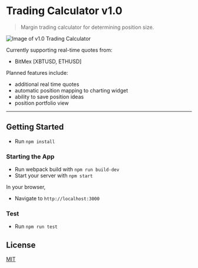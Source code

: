 # Trading Calculator v1.0

> Margin trading calculator for determining position size.

![Image of v1.0 Trading Calculator](tradingappdemo320.gif)

Currently supporting real-time quotes from:

- BitMex [XBTUSD, ETHUSD]

Planned features include:
- additional real time quotes
- automatic position mapping to charting widget
- ability to save position ideas
- position portfolio view

---

## Getting Started
* Run `npm install`

### Starting the App
* Run webpack build with `npm run build-dev`
* Start your server with `npm start`

In your browser,
* Navigate to `http://localhost:3000`

### Test
* Run `npm run test`

## License
[MIT](https://github.com/keenanthomson/Trading-App/blob/master/LICENSE.md)
